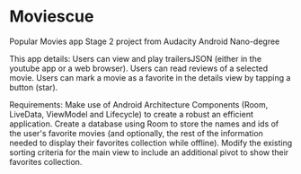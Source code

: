 # Moviescue
Popular Movies app Stage 2 project from Audacity Android Nano-degree 

This app details:
Users can view and play trailersJSON (either in the youtube app or a web browser).
Users can read reviews of a selected movie.
Users can mark a movie as a favorite in the details view by tapping a button (star).

Requirements: 
Make use of Android Architecture Components (Room, LiveData, ViewModel and Lifecycle) to create a robust an efficient application.
Create a database using Room to store the names and ids of the user's favorite movies (and optionally, the rest of the information needed to display their favorites collection while offline).
Modify the existing sorting criteria for the main view to include an additional pivot to show their favorites collection.
